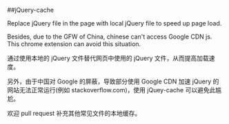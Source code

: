 ##jQuery-cache

Replace jQuery file in the page with local jQuery file to speed up page load.

Besides, due to the GFW of China, chinese can't access Google CDN js. This chrome extension can avoid this situation.

通过使用本地的 jQuery 文件替代网页中使用的 jQuery 文件，从而提高加载速度。

另外，由于中国对 Google 的屏蔽，导致部分使用 Google CDN 加速 jQuery 的网站无法正常运行(例如 stackoverflow.com)，使用 jQuey-cache 可以避免此尴尬。

欢迎 pull request 补充其他常见文件的本地缓存。

